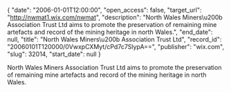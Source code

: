 {
  "date": "2006-01-01T12:00:00", 
  "open_access": false, 
  "target_url": "http://nwmat1.wix.com/nwmat", 
  "description": "North Wales Miners\u200b Association Trust Ltd aims to promote the preservation of remaining mine artefacts and record of the mining heritage in north Wales.", 
  "end_date": null, 
  "title": "North Wales Miners\u200b Association Trust Ltd", 
  "record_id": "20060101T120000/0VwxpCXMyt/cPd7c7SlypA==", 
  "publisher": "wix.com", 
  "slug": 32014, 
  "start_date": null
}

North Wales Miners​ Association Trust Ltd aims to promote the preservation of remaining mine artefacts and record of the mining heritage in north Wales.